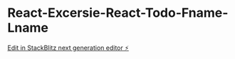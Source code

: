 # React-Excersie-React-Todo-Fname-Lname

[Edit in StackBlitz next generation editor ⚡️](https://stackblitz.com/~/github.com/sachincalicut/React-Excersie-React-Todo-Fname-Lname)